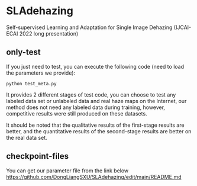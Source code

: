 # SLAdehazing
Self-supervised Learning and Adaptation for Single Image Dehazing (IJCAI-ECAI 2022 long presentation)



## only-test
If you just need to test, you can execute the following code (need to load the parameters we provide):
<pre><code>python test_meta.py</code></pre>

It provides 2 different stages of test code, you can choose to test any labeled data set or unlabeled data and real haze maps on the Internet, our method does not need any labeled data during training, however, competitive results were still produced on these datasets.

It should be noted that the qualitative results of the first-stage results are better, and the quantitative results of the second-stage results are better on the real data set.

## checkpoint-files
You can get our parameter file from the link below
https://github.com/DongLiangSXU/SLAdehazing/edit/main/README.md



